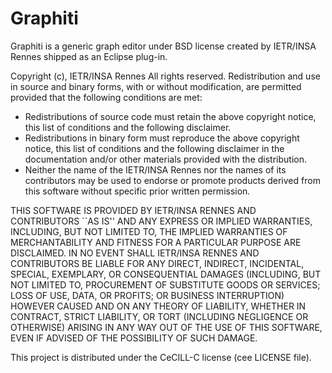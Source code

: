 Graphiti
========
Graphiti is a generic graph editor under BSD license created by IETR/INSA Rennes shipped as an Eclipse plug-in.

Copyright (c), IETR/INSA Rennes
All rights reserved.
Redistribution and use in source and binary forms, with or without
modification, are permitted provided that the following conditions are met:

* Redistributions of source code must retain the above copyright
  notice, this list of conditions and the following disclaimer.
* Redistributions in binary form must reproduce the above copyright
  notice, this list of conditions and the following disclaimer in the
  documentation and/or other materials provided with the distribution.
* Neither the name of the IETR/INSA Rennes nor the
  names of its contributors may be used to endorse or promote products
  derived from this software without specific prior written permission.

THIS SOFTWARE IS PROVIDED BY IETR/INSA RENNES AND CONTRIBUTORS ``AS IS'' AND ANY
EXPRESS OR IMPLIED WARRANTIES, INCLUDING, BUT NOT LIMITED TO, THE IMPLIED
WARRANTIES OF MERCHANTABILITY AND FITNESS FOR A PARTICULAR PURPOSE ARE
DISCLAIMED. IN NO EVENT SHALL IETR/INSA RENNES AND CONTRIBUTORS BE LIABLE FOR ANY
DIRECT, INDIRECT, INCIDENTAL, SPECIAL, EXEMPLARY, OR CONSEQUENTIAL DAMAGES
(INCLUDING, BUT NOT LIMITED TO, PROCUREMENT OF SUBSTITUTE GOODS OR SERVICES;
LOSS OF USE, DATA, OR PROFITS; OR BUSINESS INTERRUPTION) HOWEVER CAUSED AND
ON ANY THEORY OF LIABILITY, WHETHER IN CONTRACT, STRICT LIABILITY, OR TORT
(INCLUDING NEGLIGENCE OR OTHERWISE) ARISING IN ANY WAY OUT OF THE USE OF THIS
SOFTWARE, EVEN IF ADVISED OF THE POSSIBILITY OF SUCH DAMAGE.

This project is distributed under the CeCILL-C license (cee LICENSE file).
